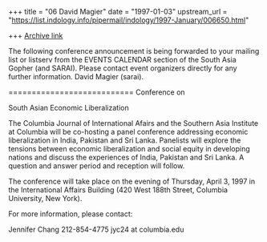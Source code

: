 +++
title = "06 David Magier"
date = "1997-01-03"
upstream_url = "https://list.indology.info/pipermail/indology/1997-January/006650.html"

+++
[Archive link](https://list.indology.info/pipermail/indology/1997-January/006650.html)

The following conference announcement is being forwarded to your
mailing list or listserv from the EVENTS CALENDAR section of the South
Asia Gopher (and SARAI). Please contact event organizers directly for
any further information.    David Magier (sarai).

===========================
Conference on

South Asian Economic Liberalization

The Columbia Journal of International Afairs and the Southern Asia
Institute at Columbia will be co-hosting a panel conference addressing
economic liberalization in India, Pakistan and Sri Lanka. Panelists will
explore the tensions between economic liberalization and social equity in
developing nations and discuss the experiences of India, Pakistan and Sri
Lanka. A question and answer period and reception will follow.

The conference will take place on the evening of Thursday, April 3, 1997
in the International Affairs Building (420 West 188th Street, Columbia
University, New York).

For more information, please contact:

Jennifer Chang
212-854-4775
jyc24 at columbia.edu




